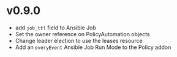 # v0.9.0

- add `job_ttl` field to Ansible Job
- Set the owner reference on PolicyAutomation objects
- Change leader election to use the leases resource
- Add an `everyEvent` Ansible Job Run Mode to the Policy addon

